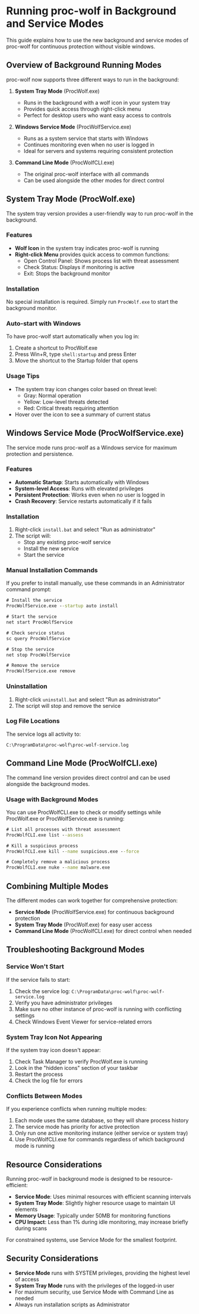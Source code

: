 # Running proc-wolf in Background and Service Modes

This guide explains how to use the new background and service modes of proc-wolf for continuous protection without visible windows.

## Overview of Background Running Modes

proc-wolf now supports three different ways to run in the background:

1. **System Tray Mode** (ProcWolf.exe)
   - Runs in the background with a wolf icon in your system tray
   - Provides quick access through right-click menu
   - Perfect for desktop users who want easy access to controls

2. **Windows Service Mode** (ProcWolfService.exe)
   - Runs as a system service that starts with Windows
   - Continues monitoring even when no user is logged in
   - Ideal for servers and systems requiring consistent protection

3. **Command Line Mode** (ProcWolfCLI.exe)
   - The original proc-wolf interface with all commands
   - Can be used alongside the other modes for direct control

## System Tray Mode (ProcWolf.exe)

The system tray version provides a user-friendly way to run proc-wolf in the background.

### Features

- **Wolf Icon** in the system tray indicates proc-wolf is running
- **Right-click Menu** provides quick access to common functions:
  - Open Control Panel: Shows process list with threat assessment
  - Check Status: Displays if monitoring is active
  - Exit: Stops the background monitor

### Installation

No special installation is required. Simply run `ProcWolf.exe` to start the background monitor.

### Auto-start with Windows

To have proc-wolf start automatically when you log in:

1. Create a shortcut to ProcWolf.exe
2. Press Win+R, type `shell:startup` and press Enter
3. Move the shortcut to the Startup folder that opens

### Usage Tips

- The system tray icon changes color based on threat level:
  - Gray: Normal operation
  - Yellow: Low-level threats detected
  - Red: Critical threats requiring attention
- Hover over the icon to see a summary of current status

## Windows Service Mode (ProcWolfService.exe)

The service mode runs proc-wolf as a Windows service for maximum protection and persistence.

### Features

- **Automatic Startup**: Starts automatically with Windows
- **System-level Access**: Runs with elevated privileges
- **Persistent Protection**: Works even when no user is logged in
- **Crash Recovery**: Service restarts automatically if it fails

### Installation

1. Right-click `install.bat` and select "Run as administrator"
2. The script will:
   - Stop any existing proc-wolf service
   - Install the new service
   - Start the service

### Manual Installation Commands

If you prefer to install manually, use these commands in an Administrator command prompt:

```cmd
# Install the service
ProcWolfService.exe --startup auto install

# Start the service
net start ProcWolfService

# Check service status
sc query ProcWolfService

# Stop the service
net stop ProcWolfService

# Remove the service
ProcWolfService.exe remove
```

### Uninstallation

1. Right-click `uninstall.bat` and select "Run as administrator"
2. The script will stop and remove the service

### Log File Locations

The service logs all activity to:
```
C:\ProgramData\proc-wolf\proc-wolf-service.log
```

## Command Line Mode (ProcWolfCLI.exe)

The command line version provides direct control and can be used alongside the background modes.

### Usage with Background Modes

You can use ProcWolfCLI.exe to check or modify settings while ProcWolf.exe or ProcWolfService.exe is running:

```cmd
# List all processes with threat assessment
ProcWolfCLI.exe list --assess

# Kill a suspicious process
ProcWolfCLI.exe kill --name suspicious.exe --force

# Completely remove a malicious process
ProcWolfCLI.exe nuke --name malware.exe
```

## Combining Multiple Modes

The different modes can work together for comprehensive protection:

- **Service Mode** (ProcWolfService.exe) for continuous background protection
- **System Tray Mode** (ProcWolf.exe) for easy user access
- **Command Line Mode** (ProcWolfCLI.exe) for direct control when needed

## Troubleshooting Background Modes

### Service Won't Start

If the service fails to start:

1. Check the service log: `C:\ProgramData\proc-wolf\proc-wolf-service.log`
2. Verify you have administrator privileges
3. Make sure no other instance of proc-wolf is running with conflicting settings
4. Check Windows Event Viewer for service-related errors

### System Tray Icon Not Appearing

If the system tray icon doesn't appear:

1. Check Task Manager to verify ProcWolf.exe is running
2. Look in the "hidden icons" section of your taskbar
3. Restart the process
4. Check the log file for errors

### Conflicts Between Modes

If you experience conflicts when running multiple modes:

1. Each mode uses the same database, so they will share process history
2. The service mode has priority for active protection
3. Only run one active monitoring instance (either service or system tray)
4. Use ProcWolfCLI.exe for commands regardless of which background mode is running

## Resource Considerations

Running proc-wolf in background mode is designed to be resource-efficient:

- **Service Mode**: Uses minimal resources with efficient scanning intervals
- **System Tray Mode**: Slightly higher resource usage to maintain UI elements
- **Memory Usage**: Typically under 50MB for monitoring functions
- **CPU Impact**: Less than 1% during idle monitoring, may increase briefly during scans

For constrained systems, use Service Mode for the smallest footprint.

## Security Considerations

- **Service Mode** runs with SYSTEM privileges, providing the highest level of access
- **System Tray Mode** runs with the privileges of the logged-in user
- For maximum security, use Service Mode with Command Line as needed
- Always run installation scripts as Administrator